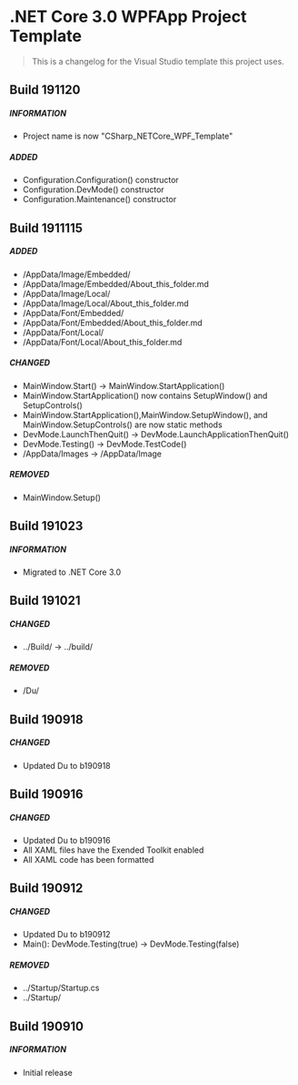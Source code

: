 ﻿# .NET Core 3.0 WPFApp Project Template

> This is a changelog for the Visual Studio template this project uses.

## Build 191120
##### INFORMATION
* Project name is now "CSharp_NETCore_WPF_Template"
##### ADDED
* Configuration.Configuration() constructor
* Configuration.DevMode() constructor
* Configuration.Maintenance() constructor

## Build 1911115
##### ADDED
* /AppData/Image/Embedded/
* /AppData/Image/Embedded/About_this_folder.md
* /AppData/Image/Local/
* /AppData/Image/Local/About_this_folder.md
* /AppData/Font/Embedded/
* /AppData/Font/Embedded/About_this_folder.md
* /AppData/Font/Local/
* /AppData/Font/Local/About_this_folder.md
##### CHANGED
* MainWindow.Start() -> MainWindow.StartApplication()
* MainWindow.StartApplication() now contains SetupWindow() and SetupControls()
* MainWindow.StartApplication(),MainWindow.SetupWindow(), and MainWindow.SetupControls() are now static methods
* DevMode.LaunchThenQuit() -> DevMode.LaunchApplicationThenQuit()
* DevMode.Testing() -> DevMode.TestCode()
* /AppData/Images -> /AppData/Image
##### REMOVED
* MainWindow.Setup()

## Build 191023
##### INFORMATION
* Migrated to .NET Core 3.0

## Build 191021
##### CHANGED
* ../Build/ -> ../build/
##### REMOVED
* /Du/

## Build 190918
##### CHANGED
* Updated Du to b190918

## Build 190916
##### CHANGED
* Updated Du to b190916
* All XAML files have the Exended Toolkit enabled
* All XAML code has been formatted

## Build 190912
##### CHANGED
* Updated Du to b190912
* Main(): DevMode.Testing(true) -> DevMode.Testing(false)
##### REMOVED
* ../Startup/Startup.cs
* ../Startup/

## Build 190910
##### INFORMATION
* Initial release